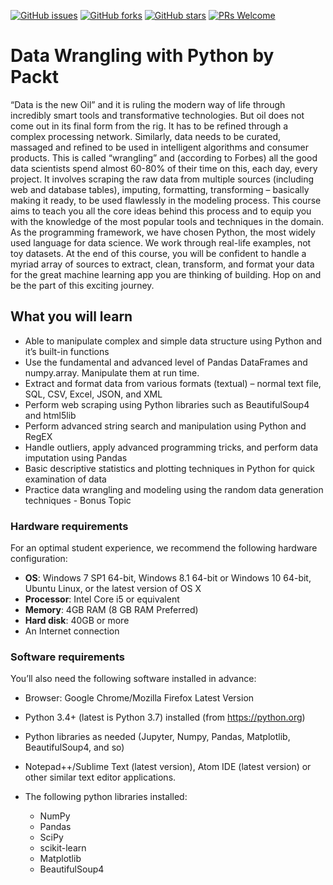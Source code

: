 [![GitHub issues](https://img.shields.io/github/issues/Data-Wrangling-with-Python.svg)](https://github.com/TrainingByPackt/Data-Wrangling-with-Python/issues)
[![GitHub forks](https://img.shields.io/github/forks/TrainingByPackt/Data-Wrangling-with-Python.svg)](https://github.com/TrainingByPackt/Data-Wrangling-with-Python/network)
[![GitHub stars](https://img.shields.io/github/stars/TrainingByPackt/Data-Wrangling-with-Python.svg)](https://github.com/TrainingByPacktData-Wrangling-with-Python/stargazers)
[![PRs Welcome](https://img.shields.io/badge/PRs-welcome-brightgreen.svg)](https://github.com/TrainingByPackt/Data-Wrangling-with-Python/pulls)



# Data Wrangling with Python by Packt
“Data is the new Oil” and it is ruling the modern way of life through incredibly smart tools and transformative technologies. But oil does not come out in its final form from the rig. It has to be refined through a complex processing network. Similarly, data needs to be curated, massaged and refined to be used in intelligent algorithms and consumer products. This is called “wrangling” and (according to Forbes) all the good data scientists spend almost 60-80% of their time on this, each day, every project. It involves scraping the raw data from multiple sources (including web and database tables), imputing, formatting, transforming – basically making it ready, to be used flawlessly in the modeling process.
This course aims to teach you all the core ideas behind this process and to equip you with the knowledge of the most popular tools and techniques in the domain. As the programming framework, we have chosen Python, the most widely used language for data science. We work through real-life examples, not toy datasets. At the end of this course, you will be confident to handle a myriad array of sources to extract, clean, transform, and format your data for the great machine learning app you are thinking of building. Hop on and be the part of this exciting journey.


## What you will learn
* Able to manipulate complex and simple data structure using Python and it’s built-in functions
* Use the fundamental and advanced level of Pandas DataFrames and numpy.array. Manipulate them at
run time.
* Extract and format data from various formats (textual) – normal text file, SQL, CSV, Excel, JSON, and
XML
* Perform web scraping using Python libraries such as BeautifulSoup4 and html5lib
* Perform advanced string search and manipulation using Python and RegEX
* Handle outliers, apply advanced programming tricks, and perform data imputation using Pandas
* Basic descriptive statistics and plotting techniques in Python for quick examination of data
* Practice data wrangling and modeling using the random data generation techniques - Bonus Topic



### Hardware requirements
For an optimal student experience, we recommend the following hardware configuration:
* **OS**: Windows 7 SP1 64-bit, Windows 8.1 64-bit or Windows 10 64-bit, Ubuntu Linux, or the latest
version of OS X
* **Processor**: Intel Core i5 or equivalent
* **Memory**: 4GB RAM (8 GB RAM Preferred)
* **Hard disk**: 40GB or more
* An Internet connection



### Software requirements
You’ll also need the following software installed in advance:
* Browser: Google Chrome/Mozilla Firefox Latest Version
* Python 3.4+ (latest is Python 3.7) installed (from https://python.org)
* Python libraries as needed (Jupyter, Numpy, Pandas, Matplotlib, BeautifulSoup4, and so)
* Notepad++/Sublime Text (latest version), Atom IDE (latest version) or other similar text editor applications.

* The following python libraries installed:
  * NumPy
  * Pandas
  * SciPy
  * scikit-learn
  * Matplotlib
  * BeautifulSoup4






